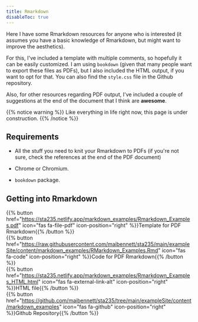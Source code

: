 ```yaml
---
title: Rmarkdown
disableToc: true
---
```


Here I have some Rmarkdown resources for anyone who is interested (it assumes you have a basic knowledge of Rmarkdown, but might want to improve the aesthetics). 

For this, I've included a template with multiple comments, so hopefully it can be easily customized. I am using `bookdown` (given that many people want to export these files as PDFs), but I also included the HTML output, if you want to opt for that. You can also find the `style.css` file in the Github repository.

Also, for other resources regarding PDF output, I've included a couple of suggestions at the end of the document that I think are **awesome**.

{{% notice warning %}}
Like everything in life right now, this page is under construction.
{{% /notice %}}

## Requirements

- All the stuff you need to knit your Rmarkdown to PDFs (if you're not sure, check the references at the end of the PDF document)

- Chrome or Chromium.

- `bookdown` package.

## Getting into Rmarkdown

{{% button href="https://sta235.netlify.app/markdown_examples/Rmarkdown_Examples.pdf" icon="fas fa-file-pdf" icon-position="right" %}}Template for PDF Rmarkdown{{% /button %}}
<br>
{{% button href="https://raw.githubusercontent.com/maibennett/sta235/main/exampleSite/content/markdown_examples/RMarkdown_Examples.Rmd" icon="fas fa-code" icon-position="right" %}}Code for PDF Rmarkdown{{% /button %}}
<br>
{{% button href="https://sta235.netlify.app/markdown_examples/Rmarkdown_Examples_HTML.html" icon="fas fa-external-link-alt" icon-position="right" %}}HTML file{{% /button %}} 
<br>
{{% button href="https://github.com/maibennett/sta235/tree/main/exampleSite/content/markdown_examples" icon="fas fa-github" icon-position="right" %}}Github Repository{{% /button %}} 
